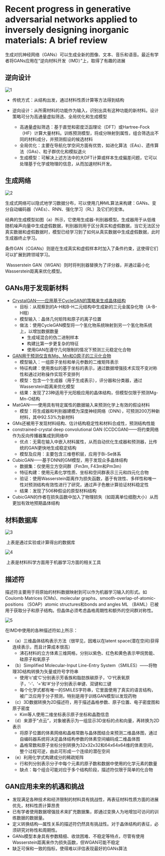 # Recent progress in generative adversarial networks applied to inversely designing inorganic materials: A brief review

生成对抗神经网络（GANs）可以生成全新的图像、文本、音乐和语音。最近有学者将GANs应用在“逆向材料开发（IMD）”上，取得了有趣的进展

## 逆向设计

![1](./Images/review/1.png)

* 传统方式：从结构出发，通过材料性质计算等方法得到结构

* 逆向设计：从所需材料的功能作为输入，识别出具有这种功能的新材料。设计策略可分为高通量虚拟筛选、全局优化和生成模型
  * 高通量虚拟筛选：基于直觉和密度泛函理论（DFT）或Hartree-Fock（HF）计算大量材料。训练预测模型，将成分映射到属性，组合筛选出不同的材料成分，并预测假设的候选材料
  * 全局优化：主要在导航化学空间方面有优势，如进化算法（EAs）、遗传算法（GAs）、粒子群优化和模拟退火
  * 生成模型：可解决上述方法中的大DFT计算或样本生成偏差问题，它可以处理基于化学或物理的信息，从而加速材料开发。

## 生成网络

![2](./Images/review/2.png)

​	生成式网络可以隐式地学习数据分布，可以使用几种ML算法来构建：GANs、变分自动编码器（VAEs）、RNN、强化学习（RL）及它们的变体。

​	经典的生成模型如图（a）所示，它使用生成器-判别器模型。生成器用于从低维随机噪声向量中生成虚假数据，判别器则用于区分真实和虚假数据，当它无法区分真实数据和虚假数据时，模型已经学习到了如何从真实数据中生成虚假数据，此时生成器终止学习。

​	条件GAN（CGANs）则是在生成真实和虚假样本时加入了条件约束，这使得它们可以扩展到跨领域学习。

​	Wasserstein GAN（WGAN）则时将判别器替换为了评分器，并通过最小化Wasserstein距离来优化模型。

## GANs用于发现新材料

* [CrystalGAN——应用基于CycleGAN的策略来生成晶体结构](./summary/CrystalGAN.pdf)
  * 目标：从观察到的A-H和B-H二元结构中生成新的三元金属杂化物（A-B-H相）
  * 模型输入：晶体几何矩阵和原子的离子位置
  * 做法：使用CycleGAN模型将一个氢化物系统映射到另一个氢化物系统上，以增加数据数量
    * 生成域混合的伪二进制样本
    * 构建比第一步更复杂的特征
    * 使用GAN在遵守几何限制的情况下预测三元稳定化合物
* [GAN用于预测仅含有Mg、Mn和O原子的三元化合物](./Summary/CompCondCrystalGAN.pdf)
  * 模型输入：一组原子坐标和单元参数的二维矩阵表示
  * 特征构建：使用类似的基于坐标的表示，通过数据增强技术实现不变对称性和通过对称操作实现不变排列
  * 模型：包含一个生成器（用于生成表示），评分器和分类器，通过Wasserstein距离来优化模型
  * 结果：发现了23种适用于光阳极应用的晶体结构，但模型仅限于预测Mg-Mn-O结构
* MatGAN——使用具有特定属性的数据输入来预测化学上有效的假设材料
  * 模型：将生成器和判别器建模为深度神经网络（DNN），可预测200万种新材料，其中92.53%为新材料
* GMs还被用于发现材料结构、估计结构稳定性和材料合成性，预测结构性能
* constrained-crystal deep convolutional GAN (CCDCGAN)——将约束网络作为反向传播器集成到网络中
  * 优点：无需在输入中嵌入材料属性，从而自动优化生成器和预测器，比传统的GAN更快地生成稳定结构
  * 模型及应用：主要包含三维卷积层，应用于Bi-Se体系
* CubicGAN——基于DNN的GM模型，用于发现众多晶体结构
  * 数据集：仅使用立方空间群（Fm3m, F43m和Pm3m）
  * 特征构建：使用元素化学性质、坐标和空间群表示三元和四元化合物
  * 验证：使用Wasserstein距离作为损失函数，基于有效性、多样性和唯一性对预测结构有效性进行了研究，通过声子色散计算验证材料稳定性
  * 结果：发现了506种假设的原型材料结构
* CubicGAN的作者在损失函数中加入了物理损失（如距离单位细胞大小）从而更加有效地预期晶体结构

## 材料数据库

![3](./Images/review/3.png)

​	上表是通过实验或计算得出的数据库

![4](./Images/review/4.png)

​	上表是材料科学方面用于机器学习方面的相关工具

## 描述符

​	描述符主要用于将原始的材料数据映射到可以作为机器学习输入的形式。如Coulomb Matrices (CMs)、molecular graphs、smooth-overlap-of-atomic-positions （SOAP）atomic structures和bonds and angles ML （BAML）已被用于获取分子和原子结构。但晶体必须考虑晶格周期性和额外的空间群对称性。

![5](./Images/review/5.png)

在IMD中使用的各种描述符如上所示：

* （a）三维晶体结构表示方法（很罕见，因难以在latent space(潜在空间)获得连续表示，而且计算成本很高）
  * 沸石材料的立方体素三维网格，分别以紫色、红色和黄色表示甲烷势能、硅原子和氧原子
* （b）Simplified Molecular-Input Line-Entry System（SMILES）——将物理3D结构转换为矢量或符号字符串
  * 使用‘c’或‘C’分别表示芳香族和脂肪族碳原子，‘O’代表氧原子，‘-’、‘=’和‘#’分子分别表示单键、双键和三键
  * 每个化学式都有唯一的SMILES字符串，它里面使用了真实的语言结构，被广泛应用于分子预测，特别是用于训练GAN模型以发现药物
* （c）3D数据转换为2D描述符，用于描述晶格参数、原子位置、电子密度图和原子密度
  * Kim等人使用二维坐标表示原子坐标和晶胞信息
* （d）来源于“点云”，对象被表示为一组显示3D坐标的点和向量，再转换为2D表示
  * 将原子位置的体素网络和晶格常数与晶体图结合来预测二维晶体图，通过自编码器系统将决定晶体结构参数的体素空间编码成二维晶体图
  * 晶格常数和原子坐标分别转换为32x32x32和64x64x64维的体素空间，整个过程可逆，由此可形成一个连续的潜在空间
* （e）利用化学式构建成分的稀疏矩阵
  * 行和列分别表示分子中每个元素的原子数和数据中使用的化学元素的数量
  * 缺点：每个组合可能对应于多个结构阶段，描述符仅限于简单的化合物

## GAN应用未来的机遇和挑战

* 发现满足各种技术和经济限制的材料具有挑战性，再表征材料性质方面的进展优先，材料性质计算昂贵
* 已有学者使用数据增强技术来扩充数据集，即通过变换人为地增加可访问的训练数据的数据量。
* 定义转换结构—属性关系的描述符仍然具有挑战性。对于晶体结构的表征，必须研究对称性和周期性。
* GANs模型本身具有参数精细、收敛困难、不稳定等特点，尽管有使用Wasserstein距离来作为损失函数，但WGAN可能不稳定
* 缺乏可保和一致的指标，使得难以评估表现最好的GANs算法